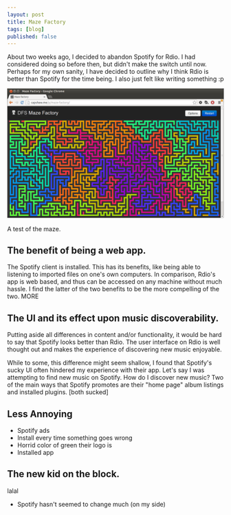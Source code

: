 ```yaml
---
layout: post
title: Maze Factory
tags: [blog]
published: false
---
```


About two weeks ago, I decided to abandon Spotify for Rdio. I had considered doing so before then, but didn't make the switch until now. Perhaps for my own sanity, I have decided to outline why I think Rdio is better than Spotify for the time being. I also just felt like writing something :p

<a href='/img/posts/maze_factory/sample.png'><img src='/img/posts/maze_factory/sample.png'></a>
<p class='caption'>A test of the maze.</p>

## The benefit of being a web app.

The Spotify client is installed. This has its benefits, like being able to listening to imported files on one's own computers. In comparison, Rdio's app is web based, and thus can be accessed on any machine without much hassle. I find the latter of the two benefits to be the more compelling of the two. MORE

## The UI and its effect upon music discoverability.

Putting aside all differences in content and/or functionality, it would be hard to say that Spotify looks better than Rdio. The user interface on Rdio is well thought out and makes the experience of discovering new music enjoyable.

While to some, this difference might seem shallow, I found that Spotify's sucky UI often hindered my experience with their app. Let's say I was attempting to find new music on Spotify. How do I discover new music? Two of the main ways that Spotify promotes are their "home page" album listings and installed plugins. [both sucked]

## Less Annoying

+ Spotify ads
+ Install every time something goes wrong
+ Horrid color of green their logo is
+ Installed app

## The new kid on the block.

lalal
+ Spotify hasn't seemed to change much (on my side)